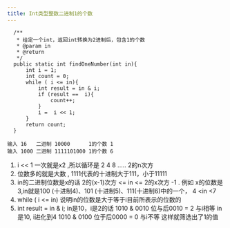 ```yaml
---
title: Int类型整数二进制1的个数
---
```


```
  /**
   * 给定一个int，返回int转换为2进制后，包含1的个数
   * @param in
   * @return
   */
  public static int findOneNumber(int in){
      int i = 1;
      int count = 0;
      while ( i <= in){
          int result = in & i;
          if (result ==  i){
              count++;
          }
          i =  i << 1;
      }
      return count;
  }
```

```
输入 16   二进制 10000      1的个数 1
输入 1000 二进制 1111101000 1的个数 6
```

1. i << 1     一次就是x2 ,所以循环是 2 4 8 ..... 2的n次方
2. 位数多的就是大数 , 1111代表的十进制大于111，小于11111
3. in的二进制位数是x的话  2的(x-1)次方 <= in <= 2的x次方 -1 .
   例如 x的位数是3,in就是100 (十进制4)、101 (十进制5)、111(十进制6)中的一个， 4 <in <7
4. while ( i <= in) 说明in的位数是大于等于i目前所表示的位数的
5. int result = in & i;
   in是10，i是2的话   1010 & 0010 位与后0010 = 2 与i相等
   in是10, i进化到4   1010 & 0100 位于后0000 = 0 与i不等
   这样就筛选出了1的值   
